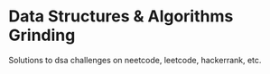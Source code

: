 # Data Structures & Algorithms Grinding

Solutions to dsa challenges on neetcode, leetcode, hackerrank, etc.